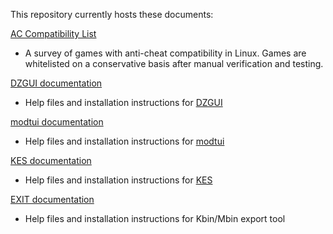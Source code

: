 This repository currently hosts these documents:

[AC Compatibility List](https://aclist.github.io/)

- A survey of games with anti-cheat compatibility in Linux. Games are whitelisted on a conservative basis after manual verification and testing.

[DZGUI documentation](https://aclist.github.io/dzgui/index.html)

- Help files and installation instructions for [DZGUI](https://github.com/aclist/dztui)

[modtui documentation](https://aclist.github.io/modtui/modtui.html)

- Help files and installation instructions for [modtui](https://github.com/aclist/modtui)

[KES documentation](https://aclist.github.io/modtui/modtui.html)

- Help files and installation instructions for [KES](https://github.com/aclist/kbin-kes)

[EXIT documentation](https://aclist.github.io/exit/exit.html)
- Help files and installation instructions for Kbin/Mbin export tool

